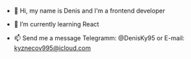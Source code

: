 - 👋 Hi, my name is Denis and I'm a frontend developer

- 🌱 I’m currently learning React 

- 📫 Send me a message Telegramm: @DenisKy95 or E-mail: kyznecov995@icloud.com

<!---
KuznecovDenis/KuznecovDenis is a ✨ special ✨ repository because its `README.md` (this file) appears on your GitHub profile.
You can click the Preview link to take a look at your changes.
--->
